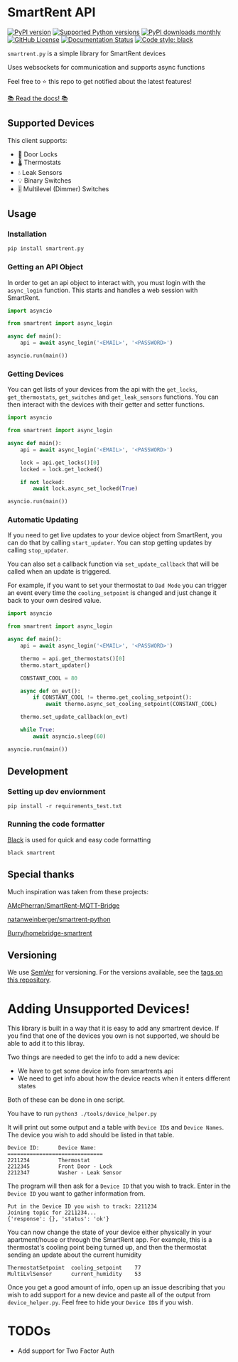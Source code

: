 # SmartRent API

[![PyPI version][pypi-version-badge]](https://pypi.org/project/smartrent-py/)
[![Supported Python versions][supported-versions-badge]](https://pypi.org/project/smartrent-py/)
[![PyPI downloads monthly][m-downloads-badge]](https://pypistats.org/packages/smartrent-py)
[![GitHub License][license-badge]](LICENSE.txt)
[![Documentation Status][docs-badge]](https://smartrentpy.readthedocs.io/en/latest/?badge=latest)
[![Code style: black][black-badge]](https://github.com/psf/black)

`smartrent.py` is a simple library for SmartRent devices

Uses websockets for communication and supports async functions

Feel free to ⭐️ this repo to get notified about the latest features!

[📚 Read the docs! 📚](https://smartrentpy.readthedocs.io)
## Supported Devices
This client supports:
* 🔐 Door Locks
* 🌡 Thermostats
* 💧 Leak Sensors
* 💡 Binary Switches
* 🎚 Multilevel (Dimmer) Switches


## Usage

### Installation

```bash
pip install smartrent.py
```

### Getting an API Object
In order to get an api object to interact with, you must login with the `async_login` function. This starts and handles a web session with SmartRent.

```python
import asyncio

from smartrent import async_login

async def main():
    api = await async_login('<EMAIL>', '<PASSWORD>')

asyncio.run(main())
```

### Getting Devices
You can get lists of your devices from the api with the `get_locks`, `get_thermostats`, `get_switches` and `get_leak_sensors` functions. You can then interact with the devices with their getter and setter functions.

```python
import asyncio

from smartrent import async_login

async def main():
    api = await async_login('<EMAIL>', '<PASSWORD>')

    lock = api.get_locks()[0]
    locked = lock.get_locked()

    if not locked:
        await lock.async_set_locked(True)

asyncio.run(main())
```

### Automatic Updating
If you need to get live updates to your device object from SmartRent, you can do that by calling `start_updater`. You can stop getting updates by calling `stop_updater`.

You can also set a callback function via `set_update_callback` that will be called when an update is triggered.

For example, if you want to set your thermostat to `Dad Mode` you can trigger an event every time the `cooling_setpoint` is changed and just change it back to your own desired value.
```python
import asyncio

from smartrent import async_login

async def main():
    api = await async_login('<EMAIL>', '<PASSWORD>')

    thermo = api.get_thermostats()[0]
    thermo.start_updater()

    CONSTANT_COOL = 80

    async def on_evt():
        if CONSTANT_COOL != thermo.get_cooling_setpoint():
            await thermo.async_set_cooling_setpoint(CONSTANT_COOL)

    thermo.set_update_callback(on_evt)

    while True:
        await asyncio.sleep(60)

asyncio.run(main())
```

## Development
### Setting up dev enviornment

```
pip install -r requirements_test.txt
```

### Running the code formatter
[Black](https://github.com/psf/black) is used for quick and easy code formatting

```
black smartrent
```

## Special thanks
Much inspiration was taken from these projects:

[AMcPherran/SmartRent-MQTT-Bridge](https://github.com/AMcPherran/SmartRent-MQTT-Bridge)

[natanweinberger/smartrent-python](https://github.com/natanweinberger/smartrent-python)

[Burry/homebridge-smartrent](https://github.com/Burry/homebridge-smartrent)
## Versioning

We use [SemVer](http://semver.org/) for versioning. For the versions available, see the [tags on this repository](https://github.com/your/project/tags).

# Adding Unsupported Devices!

This library is built in a way that it is easy to add any smartrent device. If you find that one of the devices you own is not supported, we should be able to add it to this libray.

Two things are needed to get the info to add a new device:
* We have to get some device info from smartrents api
* We need to get info about how the device reacts when it enters different states

Both of these can be done in one script.

You have to run `python3 ./tools/device_helper.py`

It will print out some output and a table with `Device ID`s and `Device Names`. The device you wish to add should be listed in that table.
```
Device ID:      Device Name:
==============================
2211234         Thermostat
2212345         Front Door - Lock
2212347         Washer - Leak Sensor
```

The program will then ask for a `Device ID` that you wish to track. Enter in the `Device ID` you want to gather information from.

```
Put in the Device ID you wish to track: 2211234
Joining topic for 2211234...
{'response': {}, 'status': 'ok'}
```

You can now change the state of your device either physically in your apartment/house or through the SmartRent app. For example, this is a thermostat's cooling point being turned up, and then the thermostat sending an update about the current humidity
```
ThermostatSetpoint  cooling_setpoint    77
MultiLvlSensor      current_humidity    53
```

Once you get a good amount of info, open up an issue describing that you wish to add support for a new device and paste all of the output from `device_helper.py`. Feel free to hide your `Device ID`s if you wish.

# TODOs

* Add support for Two Factor Auth

[pypi-version-badge]: https://img.shields.io/pypi/v/smartrent-py.svg?logo=pypi&logoColor=FFE873&style=for-the-badge
[supported-versions-badge]: https://img.shields.io/pypi/pyversions/smartrent-py.svg?logo=python&logoColor=FFE873&style=for-the-badge
[downloads-badge]: https://static.pepy.tech/personalized-badge/smartrent-py?period=total&units=international_system&left_color=grey&right_color=orange&left_text=total%20downloads&style=for-the-badge
[m-downloads-badge]: https://img.shields.io/pypi/dm/smartrent-py.svg?style=for-the-badge
[license-badge]: https://img.shields.io/github/license/ZacheryThomas/smartrent.py.svg?style=for-the-badge
[docs-badge]: https://readthedocs.org/projects/smartrentpy/badge/?version=latest&style=for-the-badge
[black-badge]: https://img.shields.io/badge/code%20style-black-000000.svg?style=for-the-badge
